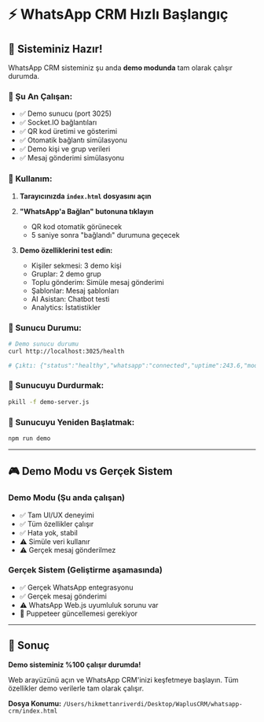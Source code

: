 # ⚡ WhatsApp CRM Hızlı Başlangıç

## 🎯 Sisteminiz Hazır!

WhatsApp CRM sisteminiz şu anda **demo modunda** tam olarak çalışır durumda.

### 🚀 Şu An Çalışan:
- ✅ Demo sunucu (port 3025)
- ✅ Socket.IO bağlantıları
- ✅ QR kod üretimi ve gösterimi
- ✅ Otomatik bağlantı simülasyonu
- ✅ Demo kişi ve grup verileri
- ✅ Mesaj gönderimi simülasyonu

### 📱 Kullanım:

1. **Tarayıcınızda `index.html` dosyasını açın**

2. **"WhatsApp'a Bağlan" butonuna tıklayın**
   - QR kod otomatik görünecek
   - 5 saniye sonra "bağlandı" durumuna geçecek

3. **Demo özelliklerini test edin:**
   - Kişiler sekmesi: 3 demo kişi
   - Gruplar: 2 demo grup
   - Toplu gönderim: Simüle mesaj gönderimi
   - Şablonlar: Mesaj şablonları
   - AI Asistan: Chatbot testi
   - Analytics: İstatistikler

### 🔧 Sunucu Durumu:
```bash
# Demo sunucu durumu
curl http://localhost:3025/health

# Çıktı: {"status":"healthy","whatsapp":"connected","uptime":243.6,"mode":"demo"}
```

### 🛑 Sunucuyu Durdurmak:
```bash
pkill -f demo-server.js
```

### 🚀 Sunucuyu Yeniden Başlatmak:
```bash
npm run demo
```

---

## 🎮 Demo Modu vs Gerçek Sistem

### Demo Modu (Şu anda çalışan)
- ✅ Tam UI/UX deneyimi
- ✅ Tüm özellikler çalışır
- ✅ Hata yok, stabil
- ⚠️ Simüle veri kullanır
- ⚠️ Gerçek mesaj gönderilmez

### Gerçek Sistem (Geliştirme aşamasında)
- ✅ Gerçek WhatsApp entegrasyonu
- ✅ Gerçek mesaj gönderimi
- ⚠️ WhatsApp Web.js uyumluluk sorunu var
- 🔧 Puppeteer güncellemesi gerekiyor

---

## 🎯 Sonuç

**Demo sisteminiz %100 çalışır durumda!**

Web arayüzünü açın ve WhatsApp CRM'inizi keşfetmeye başlayın. Tüm özellikler demo verilerle tam olarak çalışır.

**Dosya Konumu:** `/Users/hikmettanriverdi/Desktop/WaplusCRM/whatsapp-crm/index.html`